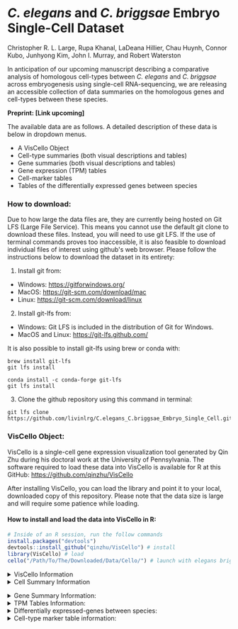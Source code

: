 # _C. elegans_ and _C. briggsae_ Embryo Single-Cell Dataset
Christopher R. L. Large, Rupa Khanal, LaDeana Hillier, Chau Huynh, Connor Kubo, Junhyong Kim, John I. Murray, and Robert Waterston

In anticipation of our upcoming manuscript describing a comparative analysis of homologous cell-types between _C. elegans_ and _C. briggsae_ across embryogenesis using single-cell RNA-sequencing, we are releasing an accessible collection of data summaries on the homologous genes and cell-types between these species.

__Preprint: [Link upcoming]__


The available data are as follows. A detailed description of these data is below in dropdown menus.
 - A VisCello Object
 - Cell-type summaries (both visual descriptions and tables)
 - Gene summaries (both visual descriptions and tables)
 - Gene expression (TPM) tables
 - Cell-marker tables
 - Tables of the differentially expressed genes between species

### How to download:
Due to how large the data files are, they are currently being hosted on Git LFS (Large File Service). This means you cannot use the default git clone to download these files. Instead, you will need to use git LFS. If the use of terminal commands proves too inaccessible, it is also feasible to download individual files of interest using github's web browser. Please follow the instructions below to download the dataset in its entirety:

 1. Install git from:
 * Windows: <https://gitforwindows.org/>
 * MacOS: <https://git-scm.com/download/mac>
 * Linux: <https://git-scm.com/download/linux>

 2. Install git-lfs from:
 * Windows: Git LFS is included in the distribution of Git for Windows.
 * MacOS and Linux: <https://git-lfs.github.com/>

 It is also possible to install git-lfs using brew or conda with:
```
brew install git-lfs
git lfs install
```
```
conda install -c conda-forge git-lfs
git lfs install
```

 3. Clone the github repository using this command in terminal:
    
```
git lfs clone https://github.com/livinlrg/C.elegans_C.briggsae_Embryo_Single_Cell.git
```

### VisCello Object:
VisCello is a single-cell gene expression visualization tool generated by Qin Zhu during his doctoral work at the University of Pennsylvania. The software required to load these data into VisCello is available for R at this GitHub: https://github.com/qinzhu/VisCello

After installing VisCello, you can load the library and point it to your local, downloaded copy of this repository. Please note that the data size is large and will require some patience while loading.

#### How to install and load the data into VisCello in R:

``` r
# Inside of an R session, run the follow commands
install.packages("devtools") 
devtools::install_github("qinzhu/VisCello") # install
library(VisCello) # load
cello("/Path/To/The/Downloaded/Data/Cello/") # launch with elegans briggsae data
```

<details>
           <summary>VisCello Information</summary>
<p>

<p align="center">
  <img width="800" src=/Example_Images/VisCelloExample.png>
</p>

 #### Summary:
<p>
 Using VisCello, you can visualize the expression of your favorite gene across the <em>C. elegans</em> and <em>C. briggsae</em> single-cell datasets in a number of different UMAP projections. Here we have included joint projections of the global dataset, of individual cell class subsets, and of embryo time subsets. All of the joint projections are generated using Seurat V4 CCA. We have also included projections in which the <em>C. elegans</em> and <em>C. briggsae</em> cells are displayed on their own in the same UMAP embeddings.
</p>

<p>
You can search for your favorite gene from either of the species by looking up the gene name, the sequence name, or the WBGene name.
</p>

<p>
 In addition to viewing expression, you can also visualize the cell identity and other metadata that we have annotated using the orthologous markers between <em>C. elegans</em> and <em>C. briggsae</em>. The information about these metadata columns is below.
</p>
 
#### Meta Data:
- lineage - The manually annotated cell lineage. For ambiguities in division orientation, an x is used (e.g. MSx to refer to MSa and MSp).
- cell_type - The terminal cell-type identities, manually annotated using homologous marker genes. 
- species - Whether the cell is from <em>C. elegans</em> or <em>C. briggsae</em>
- embryo_time - The estimated age of the embryo from which the cell was drawn. See Packer and Zhu et al., 2019 for more details on how this was calculated. <em>C. briggsae</em> embryo_time was estimated using the orthologous genes between the species.
- dataset - Which collection batch the cells come from. 
- n_umi - The number of UMI-collapsed sequencing reads that are associated with the cell.
- genotype - The genotype from which the cell came from. Some of the _C. elegans_ cells are from mutant animals.
  - Wild-type _C. elegans_: N2 and VC2010
  - Wild-type _C. briggsae_: AF16
  - Mutant _C. elegans_ for mec-3: VC2396 mec-3(gk1126). Mutants for mec-3 appear to be missing their touch neurons and markers of the touch neurons are not detected.
  - Mutant _C. elegans_ for M03D4.4: VC4183 M03D4.4(gk5269[loxP + myo-2p::GFP::unc-54 3' UTR + rps-27p::neoR::unc-54 3' UTR + loxP]). This mutant strain for M03D4.4 appears otherwise wild-type in cell composition and expression.
  - Mutant _C. elegans_ for ceh-9: YL633 ceh-9(tm2747). This mutant strain for ceh-9 appears otherwise wild-type in cell composition and expression.
- potential_low_quality_cell - Using a variety of manual annotation strategies, we have identified some cells that don't behave consistently across UMAP embeddings due to a variety of technical reasons. These have been left in the dataset as they often represent 'normal cells', but have been labeled as being potentially low-quality.
- high_background - The amount of background reads was estimated for every cell similar to Packer and Zhu et al., 2019. The cells labeled here as TRUE had a fraction of reads from background higher than 0.75.
- possible_doublet - Droplets that annotated as possibly containing two or more cells. Not all cells annotated as possible droplets are as such. Please see Packer and Zhu et al., 2019 for details on how the background was estimated.
- packer_cell_type - Cell type annotation from Packer and Zhu et al., 2019.
- packer_cell_subtype - Cell type annotation from Packer and Zhu et al., 2019.
- packer_plot_cell_type - Cell type annotation from Packer and Zhu et al., 2019.
- SizeFactor - A column used to estimate the library size.
- smoothed_embryo_time - The estimated embryo time calculated as above, with an additional nearest neighbor smoothing algorithm to use the neighboring cell's embryo time and transcriptome to better approximate the age of the embryo.
- embryo_time_bin - Binned smoothed embryo time with lt_100 meaning 'less than 100' and gt_710 meaning 'greater than 710.
- Gene Expression - Used to inspect gene expression.
---
</p>
</details>

<details>
           <summary>Cell Summary Information</summary>
<p>
 <p>

 The cell-type summaries available in the cell_plots/ directory describe how the cell-types differ between _C. elegans_ and _C. briggsae_ using a variety of summary statistics. The data underlying the cell-types data is available in cell_data.txt for the terminal cell-types. The description of what is included in these summaries are below with an example plot for the ASG neuron:

 <p align="center">
  <img width="800" src=/Example_Images/ExampleASGNeuron.png>
</p>
 
 1. The relative TPM of every gene in _C. elegans_ and _C. briggsae_. Whether a gene is a cell-type marker within that species or both is labeled.
 2. A barplot of the cell-type markers from _C. elegans_ binned by their WormCat gene category.
 3. The top cell-type markers that are shared between species (black outline), private to _C. elegans_ (green), or private to _C. briggsae_ (blue). The private markers can also include genes that weren't annotated as being directly orthologous between the species.
 4. A bunch of cell type metrics, where the values for that cell type are shown in green for _C. elegans_ and blue for _C. briggsae_ (red for both) ontop of the dataset wide distribution.
  - Cell count: number of cells in the dataset
  - Gini coefficient: A measure of inequality that shows how evenly distributed the TPM values are (0 = even, 1 = skewed)
  - The number of genes ‘detected’ in that cell type. Calculated by generating 1000 bootstraps of the TPM, then selecting genes whose 95% lower CI doesn’t intersect 0.
  - How many of the markers of that cell-type are just in one species versus the total markers (shared + private)
  - The number of UMI-collapsed sequencing reads that are associated with the cell-type.
  - Jensen-Shannon Distance: Metric of distance between the two species cell transcriptomes.
  - Pearson Correlation: Metric of similarity between the two species cell transcriptomes.
  - The number of differentially expressed genes between the species.

   ### The description of the cell_data.txt file is below:
   - cell-type - The name of the cell type.
   - jsd_median - The median Jensen-shannon distance between the transcriptomes of the homologous cell-types between _C. elegans_ and _C. briggsae_, calculated on 1000 bootstraped TPM values.
   - jsd_lower - The lower 95% confidence-interval of the Jensen-shannon distance between the transcriptomes of the homologous cell-types between _C. elegans_ and _C. briggsae_, calculated on 1000 bootstraped TPM values.
   - jsd_upper - The upper 95% confidence-interval of the Jensen-shannon distance between the transcriptomes of the homologous cell-types between _C. elegans_ and _C. briggsae_, calculated on 1000 bootstraped TPM values.
 - corr_median - The median pearson correlation between the transcriptomes of the homologous cell-types between _C. elegans_ and _C. briggsae_, calculated on 1000 bootstraped TPM values.
 - corr_lower - The lower 95% confidence-interval of the Pearson correlation between the transcriptomes of the homologous cell-types between _C. elegans_ and _C. briggsae_, calculated on 1000 bootstraped TPM values.
 - corr_upper - The upper 95% confidence-interval of the Pearson correlation between the transcriptomes of the homologous cell-types between _C. elegans_ and _C. briggsae_, calculated on 1000 bootstraped TPM values.
 - cell_class - The tissue subset the cell is a part of.
 - neuron_type - The neuron-type as described in the L4 connectome.
 - n.umi - Mean number of UMI of the cells across both species.
 - elegans_gini - _C. elegans_ gini coefficient, calculated on the pseudobulked TPM.
 - briggsae_gini - _C. briggsae_ gini coefficient, calculated on the pseudobulked TPM.
 - elegans_genes_detected_0.05 - Number of genes detected using trinarization (Zeisel et al., 2018) at 5% prior for percentage of cells genes detected in
 - elegans_genes_detected_0.10 - Number of genes detected using trinarization at 10% prior for percentage of cells genes detected in
 - elegans_genes_maybe_0.05 - Number of genes maybe detected using trinarization at 5% prior for percentage of cells genes detected in
 - elegans_genes_maybe_0.10 - Number of genes maybe detected using trinarization at 10% prior for percentage of cells genes detected in
 - elegans_genes_ci_detected - Number of genes detected using binarization using the 95% CI on bootstrapped TPM
 - elegans_cell_count - Cell count
 - briggsae_detected_0.05 - Number of genes detected using trinarization at 5% prior for percentage of cells genes detected in
 - briggsae_detected_0.10 - Number of genes detected using trinarization at 10% prior for percentage of cells genes detected in
 - briggsae_maybe_0.05 - Number of genes maybe detected using trinarization at 5% prior for percentage of cells genes detected in
 - briggsae_maybe_0.10 - Number of genes maybe detected using trinarization at 10% prior for percentage of cells genes detected in
 - briggsae_ci_detected - Number of genes detected using binarization using the 95% CI on bootstrapped TPM
 - briggsae_cell_count - Cell count
 - both_detected_0.05 - Union of number of genes detected using trinarization at 5% prior for percentage of cells genes detected in
 - both_maybe_0.05 - Union of number of genes detected using trinarization at 10% prior for percentage of cells genes detected in
 - both_ci_detected - Union of number of genes detected using trinarization at 5% prior for percentage of cells genes detected in
 - either_detected_0.05 - Number of genes detected using trinarization at 5% prior for percentage of cells genes detected in for either species
 - either_maybe_0.05 - Number of genes detected using trinarization at 10% prior for percentage of cells genes detected in for either species
 - either_ci_detected - Number of genes  detected using binarization using the 95% CI on bootstrapped TPM in either species
 - btwn_species_dge - How many differentially expressed between homologous cell type between elegans and briggsae
 - filter_out - Should be filtered ==TRUE
 - deg_over_expressed_0.05 - How many differentially expressed between homologous cell type between elegans and briggsae over number of genes detected at 5% prior
 - deg_over_expressed_0.10 - How many differentially expressed between homologous cell type between elegans and briggsae over number of genes detected at 10% prior
 - deg_over_expressed_boot - How many differentially expressed between homologous cell type between elegans and briggsae over number of genes detected  using bootstrap binarization
 - ele_markers - Number of elegans markers
 - bri_markers - Number of briggsae markers
 - shared_markers - Number of shared markers
 - either_markers - Union of number of markers 
 - ele_markers_common - Number of markers in 1:1 orthology set
 - bri_markers_common - Number of markers in 1:1 orthology set
 - ele_markers_private - Number of markers that are private to elegans
 - bri_markers_private - Number of markers that are private to briggsae
 - either_markers_common - Union of number of markers using only 1:1 orthology set

---
</p>
</p>
</details>

</p>
</details>

<details>
           <summary>Gene Summary Information: </summary>
<p>
 <p>
The gene summaries in the gene_plots/ directory describe how the gene expression profiles differ between _C. elegans_ and _C. briggsae_ using a variety of summary statistics. The description of what is included in these summaries are below with an example plot for pha-4:

 1. Global UMAP showing the expression of your gene of interest. 
 2. Cell subset UMAP showing the expression of your gene of interest. The choice of which UMAP is shown is based on which cell-type shows maximum expression across all cell-types between the two species.
 3. Terminal cell-type comparative TPM values shown in log2 space. The cell-types are summarized by their cell class.
 4. Progenitor cell-type comparative TPM values shown in log2 space. The progenitors are summarized by their general lineage type.
 5. A bunch of gene metrics, where the values for this gene is shown in red as a confidence interval (CI) range on top of the dataset wide distribution. These metrics are shown for the terminal and progenitor cell-types.
  - Gene expression patern distance shown as the Jensen-Shannon Distance (JSD) calculated on the bootstrapped TPM values. The CI and median for the gene JSD was calculated on the bootstrap resampled TPM values.
  - Gene expression patern distance shown as the Pearson correlation coefficient calculated on the bootstrapped TPM values. The CI and median for the gene Pearson correlation coefficient was calculated on the bootstrap resampled TPM values.
  - The broadness of gene expression pattern shown as the Tau value for _C. elegans_.
  - The broadness of gene expression pattern shown as the Tau value for _C. briggsae_.
  - The maximum TPM value across any cell-type in both species.
 
---
</p>
</p>
</details>


<details>
           <summary>TPM Tables Information: </summary>
<p>
 <p>

Available here is the expression value of every gene in the _C. elegans_ and _C. briggsae_ genome, summarized as the transcripts per million (TPM) on pseudobulked progenitor and terminal cell-types. To evaluate the variation in the measurement of these TPM values, we have used bootstrapping to take samples of the cells and generate several confidence intervals on the cellular expression values. A gene can be thought of as confidently detected in that cell-type if its lower 95% confidence interval does not intersect zero. Additionally, we have assessed the percentage of cells from that cell-type that we were able to detect expression from.
 
---
</p>
</p>
</details>

<details>
           <summary>Differentially expressed-genes between species: </summary>
<p>
 <p>
  
To identify genes differentially expressed between _C. elegans_ and _C. briggsae_ within the homologous cell-types, we used Seurat V4. A Wilcoxon Rank Sum test was run between the cells of that cell-type from _C. elegans_ against the cells of that cell-type from _C. briggsae_. The data have been filtered for an adjusted p-value less than 0.05 and a log2 fold-change of greater than 1 or less than -1. The columns in the table are as below:

 - p_val - The unadjusted p-value between _C. elegans_ cells and _C. briggsae_ cells for that gene in that cell-type.
 - avg_log2FC_elegans_to_briggsae - The log2 fold-change between _C. elegans_ cells and _C. briggsae_ cells for that gene in that cell-type.
 - elegans_cell_fraction - The fraction of cells for which this gene was detected in _C. elegans_.
 - briggsae_cell_fraction - The fraction of cells for which this gene was detected in _C. briggsae_.
 - p_val_adj- The adjusted p-value between _C. elegans_ cells and _C. briggsae_ cells for that gene in that cell-type.
 - gene - The gene that was tested for its differential expression.
 - cell_type - The cell-type in which the gene was tested for its differential expression.
 - elegansTPM - The TPM of that gene in that cell-type.
 - elegansMaxTPM - The maximum TPM of that gene in any cell-type.
 - elegansMeanTPM - The average TPM of that gene across the cell-types.
 - elegansNumberCellTypesDetectedIn_0.05 - The number of cell-types that gene was confidently detected in using a trinarization method that tests whether a gene is confidently detected in at least 5% of the cells of that cell-type.
 - elegansNumberCellTypesDetectedIn_0.10 - TThe number of cell-types that gene was confidently detected in using a trinarization method that tests whether a gene is confidently detected in at least 10% of the cells of that cell-type.
 - elegansNumberCellTypesDetectedIn_Boot - The number of cell-type that gene was confidently, calculated by generating 1000 bootstraps of the TPM, then selecting genes whose 95% lower CI doesn’t intersect 0.
 - briggsaeTPM - The TPM of that gene in that cell-type.
 - briggsaeMaxTPM - The maximum TPM of that gene in any cell-type.
 - briggsaeMeanTPM - The average TPM of that gene across the cell-types.
 - briggsaeNumberCellTypesDetectedIn_0.05 - The number of cell-types that gene was confidently detected in using a trinarization method that tests whether a gene is confidently detected in at least 5% of the cells of that cell-type.
 - briggsaeNumberCellTypesDetectedIn_0.10 - The number of cell-types that gene was confidently detected in using a trinarization method that tests whether a gene is confidently detected in at least 10% of the cells of that cell-type.
 - briggsaeNumberCellTypesDetectedIn_Boot - The number of cell-type that gene was confidently, calculated by generating 1000 bootstraps of the TPM, then selecting genes whose 95% lower CI doesn’t intersect 0.
 - elegansTau - The broadness of the gene expression pattern.
 - briggsaeTau - The broadness of the gene expression pattern.

---
</p>
</p>
</details>

<details>
           <summary>Cell-type marker table information: </summary>
<p>
 <p>
  
To identify genes that are specific to certain cell-types in _C. elegans_ and _C. briggsae_, marker genes were called in both species using Seurat V4. In practice a Wilcoxon Rank Sum test is run between all of the cells of that cell-type against the rest of the dataset to find genes that are significantly enriched in the cell-type. The data have been filtered for an adjusted p-value less than 0.05 and a log2 fold-change of greater than 1 between the cell-type and the dataset. This was calculated for both species in the dataset on the terminal cell-types. The columns in the table are as below:

 - p_val.species - The unadjusted p-value between the cells of that cell-type and the cells of rest of the dataset for that species.
 - avg_log2FC.species - The log2 fold-change between the cells of that cell-type and the cells of rest of the dataset for that species.
 - pct.1.species - The fraction of cells for which this gene was detected in that cell-type for that species.
 - pct.2.species - The fraction of cells for which this gene was detected in the rest of the cells in the dataset for that species.
 - p_val_adj.species - The adjusted p-value between the cells of that cell-type and the cells of rest of the dataset for that species.
 - cell-type - The cell-type in which the gene was tested for its marker status.
 - gene - The gene that was tested for its marker status.
 - p_val.other_species - If the gene was tested in the other species for its marker status, the values for that test are shown here.
 - avg_log2FC.other_species - If the gene was tested in the other species for its marker status, the values for that test are shown here.
 - pct.1.other_species - If the gene was tested in the other species for its marker status, the values for that test are shown here.
 - pct.2.other_species - If the gene was tested in the other species for its marker status, the values for that test are shown here.
 - p_val_adj.other_species - If the gene was tested in the other species for its marker status, the values for that test are shown here.
 - elegansTPM - The TPM of that gene in that cell-type.
 - elegansMaxTPM - The maximum TPM of that gene in any cell-type.
 - elegansMeanTPM - The average TPM of that gene across the cell-types.
 - elegansNumberCellTypesDetectedIn_0.05 - The number of cell-types that gene was confidently detected in using a trinarization method that tests whether a gene is confidently detected in at least 5% of the cells of that cell-type.
 - elegansNumberCellTypesDetectedIn_0.10 - The number of cell-types that gene was confidently detected in using a trinarization method that tests whether a gene is confidently detected in at least 10% of the cells of that cell-type.
 - elegansNumberCellTypesDetectedIn_Boot - The number of cell-type that gene was confidently, calculated by generating 1000 bootstraps of the TPM, then selecting genes whose 95% lower CI doesn’t intersect 0.
 - briggsaeTPM - The TPM of that gene in that cell-type.
 - briggsaeMaxTPM - The maximum TPM of that gene in any cell-type.
 - briggsaeMeanTPM - The average TPM of that gene across the cell-types.
 - briggsaeNumberCellTypesDetectedIn_0.05 - The number of cell-types that gene was confidently detected in using a trinarization method that tests whether a gene is confidently detected in at least 5% of the cells of that cell-type.
 - briggsaeNumberCellTypesDetectedIn_0.10 - The number of cell-types that gene was confidently detected in using a trinarization method that tests whether a gene is confidently detected in at least 10% of the cells of that cell-type.
 - briggsaeNumberCellTypesDetectedIn_Boot - The number of cell-type that gene was confidently, calculated by generating 1000 bootstraps of the TPM, then selecting genes whose 95% lower CI doesn’t intersect 0.
 - elegansTau - The broadness of the gene expression pattern.
 - briggsaeTau - The broadness of the gene expression pattern.
 - InOtherSpecies - Whether this gene marker is also a marker in the other species.
 - orthologous_gene - Whether the gene was found to be orthologous between the two species by WormBase and a synteny recovery method.
 - elegansSinglet - Whether the gene was found as a 1:x ortholog in _C. elegans_ by OrthoFinder.
 - briggsaeSinglet - Whether the gene was found as a 1:x ortholog in _C. briggsae by OrthoFinder.
 - orthogroupSize - The size of the orthogroup (number of genes in that 'family').
 - orthogroupName - The name of the orthogroup (for internal use).
 - WormCat.1 - The WormCat (Holdorf, et al., 2020) category of this gene at a tier one level.
 - WormCat.2 - The WormCat category of this gene at a tier two level.
 - WormCat.3 - The WormCat category of this gene at a tier three level.

---
</p>
</p>
</details>

